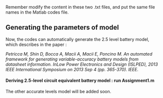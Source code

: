 Remember modify the content in these two .txt files, and put the same file names in the Matlab codes file. 

## Generating the parameters of model

Now, the codes can automatically generate the 2.5 level battery model, which describes in the paper : 

*Petricca M, Shin D, Bocca A, Macii A, Macii E, Poncino M. An automated framework for generating variable-accuracy battery models from datasheet information. InLow Power Electronics and Design (ISLPED), 2013 IEEE International Symposium on 2013 Sep 4 (pp. 365-370). IEEE.* 

#### Deriving 2.5-level circuit equivalent battery model : run Assignment1.m

The other accurate levels model will be added soon.
